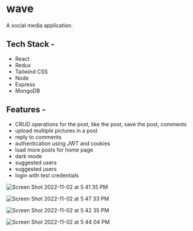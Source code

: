 # wave
A social media application.

## Tech Stack - 
- React 
- Redux
- Tailwind CSS
- Node
- Express
- MongoDB

## Features - 
- CRUD operations for the post, like the post, save the post, comments
- upload multiple pictures in a post
- reply to comments
- authentication using JWT and cookies
- load more posts for home page
- dark mode
- suggested users
- suggested users
- login with test credentials 

![Screen Shot 2022-11-02 at 5 41 35 PM](https://user-images.githubusercontent.com/78725970/199486640-6356da9d-4cd0-4b2c-8c0c-e43944609817.png)

![Screen Shot 2022-11-02 at 5 47 33 PM](https://user-images.githubusercontent.com/78725970/199487674-33f6ac53-1f26-4140-9baf-11f6879ad1b9.png)

![Screen Shot 2022-11-02 at 5 42 35 PM](https://user-images.githubusercontent.com/78725970/199486825-7c3c6003-6a6c-41a6-b7cb-57afc68fd2ad.png)

![Screen Shot 2022-11-02 at 5 44 04 PM](https://user-images.githubusercontent.com/78725970/199487079-8ec926a4-c519-46ad-8fec-96cb147063da.png)


